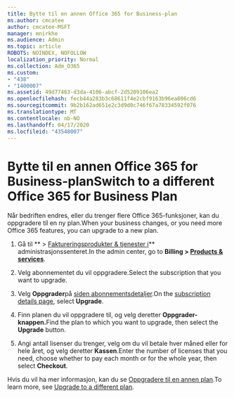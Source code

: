 ```yaml
---
title: Bytte til en annen Office 365 for Business-plan
ms.author: cmcatee
author: cmcatee-MSFT
manager: mnirkhe
ms.audience: Admin
ms.topic: article
ROBOTS: NOINDEX, NOFOLLOW
localization_priority: Normal
ms.collection: Adm_O365
ms.custom:
- "438"
- "1400007"
ms.assetid: 49d77463-d3da-4106-abcf-2d5209106ea2
ms.openlocfilehash: fecb44a283b3c68611f4e2cbf9163b96ea806cd6
ms.sourcegitcommit: 9b2b162ad651e2c3d9d0c746f67a78334592f076
ms.translationtype: MT
ms.contentlocale: nb-NO
ms.lasthandoff: 04/17/2020
ms.locfileid: "43548007"
---
```

# <a name="switch-to-a-different-office-365-for-business-plan"></a><span data-ttu-id="86ecb-102">Bytte til en annen Office 365 for Business-plan</span><span class="sxs-lookup"><span data-stu-id="86ecb-102">Switch to a different Office 365 for Business Plan</span></span>

<span data-ttu-id="86ecb-103">Når bedriften endres, eller du trenger flere Office 365-funksjoner, kan du oppgradere til en ny plan.</span><span class="sxs-lookup"><span data-stu-id="86ecb-103">When your business changes, or you need more Office 365 features, you can upgrade to a new plan.</span></span>
  
1. <span data-ttu-id="86ecb-104">Gå til \*\* \> [Faktureringsprodukter & tjenester i](https://go.microsoft.com/fwlink/p/?linkid=842054)\*\* administrasjonssenteret.</span><span class="sxs-lookup"><span data-stu-id="86ecb-104">In the admin center, go to **Billing \> [Products & services](https://go.microsoft.com/fwlink/p/?linkid=842054)**.</span></span>

2. <span data-ttu-id="86ecb-105">Velg abonnementet du vil oppgradere.</span><span class="sxs-lookup"><span data-stu-id="86ecb-105">Select the subscription that you want to upgrade.</span></span>

3. <span data-ttu-id="86ecb-106">Velg **Oppgrader**på [siden abonnementsdetaljer](https://admin.microsoft.com/AdminPortal/Home#/subscriptions/webdirect%252F0dbaa202-d590-4529-98c2-a5e2ebaac702).</span><span class="sxs-lookup"><span data-stu-id="86ecb-106">On the [subscription details page](https://admin.microsoft.com/AdminPortal/Home#/subscriptions/webdirect%252F0dbaa202-d590-4529-98c2-a5e2ebaac702), select **Upgrade**.</span></span>

4. <span data-ttu-id="86ecb-107">Finn planen du vil oppgradere til, og velg deretter **Oppgrader-knappen.**</span><span class="sxs-lookup"><span data-stu-id="86ecb-107">Find the plan to which you want to upgrade, then select the **Upgrade** button.</span></span>

5. <span data-ttu-id="86ecb-108">Angi antall lisenser du trenger, velg om du vil betale hver måned eller for hele året, og velg deretter **Kassen**.</span><span class="sxs-lookup"><span data-stu-id="86ecb-108">Enter the number of licenses that you need, choose whether to pay each month or for the whole year, then select **Checkout**.</span></span>

<span data-ttu-id="86ecb-109">Hvis du vil ha mer informasjon, kan du se [Oppgradere til en annen plan](https://docs.microsoft.com/office365/admin/subscriptions-and-billing/upgrade-to-different-plan).</span><span class="sxs-lookup"><span data-stu-id="86ecb-109">To learn more, see [Upgrade to a different plan](https://docs.microsoft.com/office365/admin/subscriptions-and-billing/upgrade-to-different-plan).</span></span>
